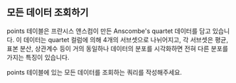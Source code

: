 ## 모든 데이터 조회하기

points 테이블은 프란시스 앤스컴이 만든 Anscombe's quartet 데이터를 담고 있습니다. 이 데이터는 quartet 컬럼에 의해 4개의 서브셋으로 나뉘어지고, 각 서브셋은 평균, 표본 분산, 상관계수 등이 거의 동일하나 데이터의 분포를 시각화하면 전혀 다른 분포를 가지는 특징이 있습니다.

points 테이블에 있는 모든 데이터를 조회하는 쿼리를 작성해주세요.
